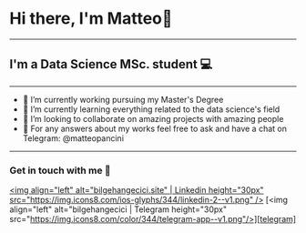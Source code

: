 # Hi there, I'm Matteo👋
---

## I'm a Data Science MSc. student 💻
---

- 🔭 I’m currently working pursuing my Master's Degree
- 🌱 I’m currently learning everything related to the data science's field
- 👯 I’m looking to collaborate on amazing projects with amazing people
- 💬 For any answers about my works feel free to ask and have a chat on Telegram: @matteopancini

---

### Get in touch with me 📝

[<img align="left" alt="bilgehangecici.site" | Linkedin height="30px" src="https://img.icons8.com/ios-glyphs/344/linkedin-2--v1.png" />][linkedin]
[<img align="left" alt="bilgehangecici | Telegram height="30px" src="https://img.icons8.com/color/344/telegram-app--v1.png"/>][telegram]

[linkedin]: https://www.linkedin.com/in/matteo-pancini-a014381b9
[telegram]: https://t.me/matteopancini
